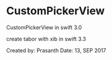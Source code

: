 # CustomPickerView
CustomPickerView in swift 3.0


create tabor with xib in swift 3.3

Created by: Prasanth Date: 13, SEP 2017
